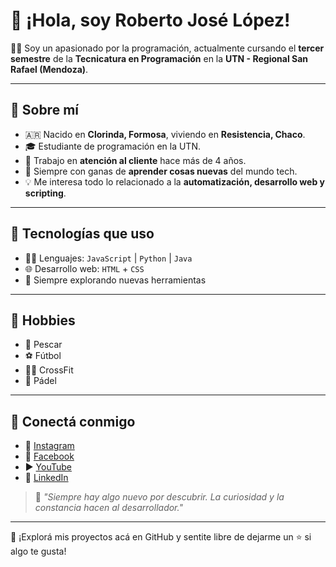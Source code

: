 # 👋 ¡Hola, soy Roberto José López!

🧑‍💻 Soy un apasionado por la programación, actualmente cursando el **tercer semestre** de la **Tecnicatura en Programación** en la **UTN - Regional San Rafael (Mendoza)**.

---

## 📍 Sobre mí

- 🇦🇷 Nacido en **Clorinda, Formosa**, viviendo en **Resistencia, Chaco**.
- 🎓 Estudiante de programación en la UTN.
- 💼 Trabajo en **atención al cliente** hace más de 4 años.
- 🧠 Siempre con ganas de **aprender cosas nuevas** del mundo tech.
- 💡 Me interesa todo lo relacionado a la **automatización, desarrollo web y scripting**.

---

## 🧰 Tecnologías que uso

- 👨‍💻 Lenguajes: `JavaScript` | `Python` | `Java`
- 🌐 Desarrollo web: `HTML` + `CSS`
- 🔧 Siempre explorando nuevas herramientas

---

## 🎯 Hobbies

- 🎣 Pescar
- ⚽ Fútbol
- 🏋️‍♂️ CrossFit
- 🎾 Pádel

---

## 🔗 Conectá conmigo

- 📸 [Instagram](https://www.instagram.com/rober.lopez1105/)
- 📘 [Facebook](https://www.facebook.com/)
- ▶️ [YouTube](https://www.youtube.com/@Roberto.Lopez.1105)
- 💼 [LinkedIn](https://www.linkedin.com/in/roberto-jose-lopez-59a7b5326/)

> 💬 *"Siempre hay algo nuevo por descubrir. La curiosidad y la constancia hacen al desarrollador."*

---

📁 ¡Explorá mis proyectos acá en GitHub y sentite libre de dejarme un ⭐ si algo te gusta!
